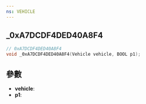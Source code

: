 ```yaml
---
ns: VEHICLE
---
```

## _0xA7DCDF4DED40A8F4

```c
// 0xA7DCDF4DED40A8F4
void _0xA7DCDF4DED40A8F4(Vehicle vehicle, BOOL p1);
```


## 參數
* **vehicle**: 
* **p1**: 

